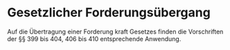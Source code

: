 # Gesetzlicher Forderungsübergang

Auf die Übertragung einer Forderung kraft Gesetzes finden die Vorschriften der §§ 399 bis 404, 406 bis 410 entsprechende Anwendung.